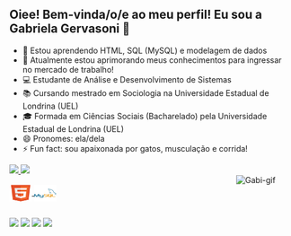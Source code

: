 ## Oiee! Bem-vinda/o/e ao meu perfil! Eu sou a Gabriela Gervasoni 🤗

- 🌱 Estou aprendendo HTML, SQL (MySQL) e modelagem de dados
- 🎯 Atualmente estou aprimorando meus conhecimentos para ingressar no mercado de trabalho!
- 💻 Estudante de Análise e Desenvolvimento de Sistemas
- 📚 Cursando mestrado em Sociologia na Universidade Estadual de Londrina (UEL)
- 🎓 Formada em Ciências Sociais (Bacharelado) pela Universidade Estadual de Londrina (UEL)
- 😄 Pronomes: ela/dela
- ⚡ Fun fact: sou apaixonada por gatos, musculação e corrida!

<div>
  <a href="https://github.com/gabigerva">
  <img height="150em" src="https://github-readme-stats.vercel.app/api?username=gabigerva&show_icons=true&theme=bear&include_all_commits=true&count_private=true">
  <img height="150em" src="https://github-readme-stats.vercel.app/api/top-langs/?username=gabigerva&show_icons=true&theme=bear&include_all_commits=true&count_private=true">
</div>

<div>
<img align="right" alt="Gabi-gif" height="100" width="100" src="https://drive.google.com/uc?export=view&id=1PbRAb660xzP9jpreHwylYLJ2L7qnVQKe">
</div>

<div style="display: inline_block"><br>
  <img align="center" alt="Gabi-HTML" height="30" width="40" src="https://raw.githubusercontent.com/devicons/devicon/master/icons/html5/html5-original.svg">
  <img align="center" alt="Gabi-MySQL" height="30" width="40" src="https://raw.githubusercontent.com/devicons/devicon/master/icons/mysql/mysql-original-wordmark.svg">
</div>

##

<div> 
  <a href="https://instagram.com/gabigerva" target="_blank"><img src="https://img.shields.io/badge/-Instagram-%23E4405F?style=for-the-badge&logo=instagram&logoColor=white" target="_blank"></a>
 <a href="https://discord.gg/gabigerva" target="_blank"><img src="https://img.shields.io/badge/Discord-7289DA?style=for-the-badge&logo=discord&logoColor=white" target="_blank"></a> 
  <a href = "mailto:gabrielagerva@gmail.com"><img src="https://img.shields.io/badge/-Gmail-%23333?style=for-the-badge&logo=gmail&logoColor=white" target="_blank"></a>
  <a href="https://www.linkedin.com/in/gabrielagervasoni" target="_blank"><img src="https://img.shields.io/badge/-LinkedIn-%230077B5?style=for-the-badge&logo=linkedin&logoColor=white" target="_blank"></a> 
  
</div>
